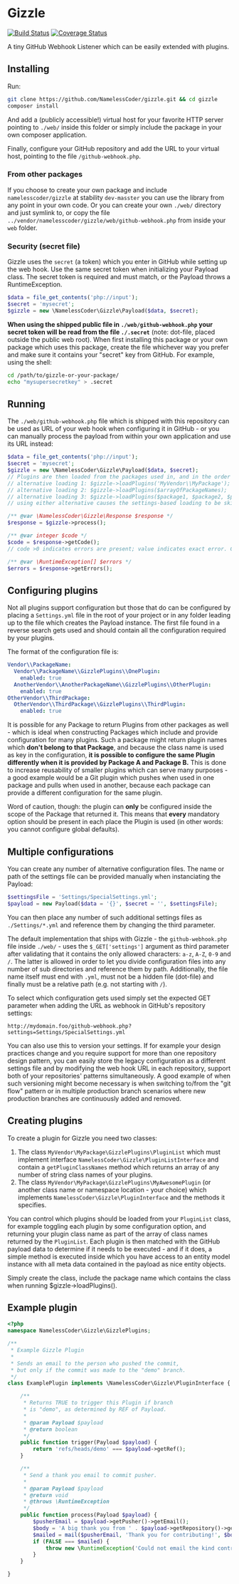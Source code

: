 Gizzle
======

[![Build Status](https://travis-ci.org/NamelessCoder/gizzle.svg?branch=master)](https://travis-ci.org/NamelessCoder/gizzle) [![Coverage Status](https://img.shields.io/coveralls/NamelessCoder/gizzle.svg)](https://coveralls.io/r/NamelessCoder/gizzle)

A tiny GitHub Webhook Listener which can be easily extended with plugins.

Installing
----------

Run:

```bash
git clone https://github.com/NamelessCoder/gizzle.git && cd gizzle
composer install
```

And add a (publicly accessible!) virtual host for your favorite HTTP server pointing to `./web/` inside this folder or simply include the package in your own composer application.

Finally, configure your GitHub repository and add the URL to your virtual host, pointing to the file `/github-webhook.php`.

### From other packages

If you choose to create your own package and include `namelesscoder/gizzle` at stability `dev-masster` you can use the library from any point in your own code. Or you can create your own `./web/` directory and just symlink to, or copy the file `../vendor/namelesscoder/gizzle/web/github-webhook.php` from inside your `web` folder.

### Security (secret file)

Gizzle uses the `secret` (a token) which you enter in GitHub while setting up the web hook. Use the same secret token when initializing your Payload class. The secret token is required and must match, or the Payload throws a RuntimeException.

```php
$data = file_get_contents('php://input');
$secret = 'mysecret';
$gizzle = new \NamelessCoder\Gizzle\Payload($data, $secret);
```

**When using the shipped public file in `./web/github-webhook.php` your secret token will be read from the file `./.secret`** (note: dot-file, placed outside the public web root). When first installing this package or your own package which uses this package, create the file whichever way you prefer and make sure it contains your "secret" key from GitHub. For example, using the shell:

```bash
cd /path/to/gizzle-or-your-package/
echo "mysupersecretkey" > .secret
```

Running
-------

The `./web/github-webhook.php` file which is shipped with this repository can be used as URL of your web hook when configuring it in GitHub - or you can manually process the payload from within your own application and use its URL instead:

```php
$data = file_get_contents('php://input');
$secret = 'mysecret';
$gizzle = new \NamelessCoder\Gizzle\Payload($data, $secret);
// Plugins are then loaded from the packages used in, and in the order of, Settings.yml (see below)
// alternative loading 1: $gizzle->loadPlugins('MyVendor\\MyPackage');
// alternative loading 2: $gizzle->loadPlugins($arrayOfPackageNames);
// alternative loading 3: $gizzle->loadPlugins($package1, $package2, $package3);
// using either alternative causes the settings-based loading to be skipped, but settings are still used.

/** @var \NamelessCoder\Gizzle\Response $response */
$response = $gizzle->process();

/** @var integer $code */
$code = $response->getCode();
// code >0 indicates errors are present; value indicates exact error. Code =0 means no errors.

/** @var \RuntimeException[] $errors */
$errors = $response->getErrors();
```

Configuring plugins
-------------------

Not all plugins support configuration but those that do can be configured by placing a `Settings.yml` file in the root of your project or in any folder leading up to the file which creates the Payload instance. The first file found in a reverse search gets used and should contain all the configuration required by your plugins.

The format of the configuration file is:

```yaml
Vendor\\PackageName:
  Vendor\\PackageName\\GizzlePlugins\\OnePlugin:
    enabled: true
  AnotherVendor\\AnotherPackageName\\GizzlePlugins\\OtherPlugin:
    enabled: true
OtherVendor\\ThirdPackage:
  OtherVendor\\ThirdPackage\\GizzlePlugins\\ThirdPlugin:
    enabled: true
```

It is possible for any Package to return Plugins from other packages as well - which is ideal when constructing Packages which include and provide configuration for many plugins. Such a package might return plugin names which **don't belong to that Package**, and because the class name is used as key in the configuration, **it is possible to configure the same Plugin differently when it is provided by Package A and Package B.** This is done to increase reusability of smaller plugins which can serve many purposes - a good example would be a Git plugin which pushes when used in one package and pulls when used in another, because each package can provide a different configuration for the same plugin.

Word of caution, though: the plugin can **only** be configured inside the scope of the Package that returned it. This means that **every** mandatory option should be present in each place the Plugin is used (in other words: you cannot configure global defaults).

Multiple configurations
-----------------------

You can create any number of alternative configuration files. The name or path of the settings file can be provided manually when instanciating the Payload:

```php
$settingsFile = 'Settings/SpecialSettings.yml';
$payload = new Payload($data = '{}', $secret = '', $settingsFile);
```

You can then place any number of such additional settings files as `./Settings/*.yml` and reference them by changing the third parameter.

The default implementation that ships with Gizzle - the `github-webhook.php` file inside `./web/` - uses the `$_GET['settings']` argument as third parameter after validating that it contains the only allowed characters: `a-z`, `A-Z`, `0-9` and `/`. The latter is allowed in order to let you divide configuration files into any number of sub directories and reference them by path. Additionally, the file name itself must end with `.yml`, must not be a hidden file (dot-file) and finally must be a relative path (e.g. not starting with `/`).

To select which configuration gets used simply set the expected GET parameter when adding the URL as webhook in GitHub's repository settings:

```
http://mydomain.foo/github-webhook.php?settings=Settings/SpecialSettings.yml
```

You can also use this to version your settings. If for example your design practices change and you require support for more than one repository design pattern, you can easily store the legacy configuration as a different settings file and by modifying the web hook URL in each repository, support both of your repositories' patterns simultaneously. A good example of when such versioning might become necessary is when switching to/from the "git flow" pattern or in multiple production branch scenarios where new production branches are continuously added and removed.

Creating plugins
----------------

To create a plugin for Gizzle you need two classes:

1. The class `MyVendor\MyPackage\GizzlePlugins\PluginList` which must implement interface `NamelessCoder\Gizzle\PluginListInterface` and contain a `getPluginClassNames` method which returns an array of any number of string class names of your plugins.
2. The class `MyVendor\MyPackage\GizzlePlugins\MyAwesomePlugin` (or another class name or namespace location - your choice) which implements `NamelessCoder\Gizzle\PluginInterface` and the methods it specifies.

You can control which plugins should be loaded from your `PluginList` class, for example toggling each plugin by some configuration option, and returning your plugin class name as part of the array of class names returned by the `PluginList`. Each plugin is then matched with the GitHub payload data to determine if it needs to be executed - and if it does, a simple method is executed inside which you have access to an entity model instance with all meta data contained in the payload as nice entity objects.

Simply create the class, include the package name which contains the class when running $gizzle->loadPlugins().

Example plugin
--------------

```php
<?php
namespace NamelessCoder\Gizzle\GizzlePlugins;

/**
 * Example Gizzle Plugin
 *
 * Sends an email to the person who pushed the commit,
 * but only if the commit was made to the "demo" branch.
 */
class ExamplePlugin implements \NamelessCoder\Gizzle\PluginInterface {

	/**
	 * Returns TRUE to trigger this Plugin if branch
	 * is "demo", as determined by REF of Payload.
	 *
	 * @param Payload $payload
	 * @return boolean
	 */
	public function trigger(Payload $payload) {
		return 'refs/heads/demo' === $payload->getRef();
	}

	/**
	 * Send a thank you email to commit pusher.
	 *
	 * @param Payload $payload
	 * @return void
	 * @throws \RuntimeException
	 */
	public function process(Payload $payload) {
		$pusherEmail = $payload->getPusher()->getEmail();
		$body = 'A big thank you from ' . $payload->getRepository()->getOwner()->getName();
		$mailed = mail($pusherEmail, 'Thank you for contributing!', $body);
		if (FALSE === $mailed) {
			throw new \RuntimeException('Could not email the kind contributor at ' . $pusherEmail);
		}
	}

}
```
